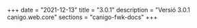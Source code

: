 +++
date        = "2021-12-13"
title       = "3.0.1"
description = "Versió 3.0.1 canigo.web.core"
sections    = "canigo-fwk-docs"
+++